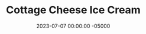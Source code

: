 ---
layout: post
title:  "Cottage Cheese Ice Cream"
date:   2023-07-07 00:00:00 -05000
categories: 
- Recipes
- Protein Powder
permalink: /recipes/cottage-cheese-ice-cream
image: /assets/Food/Protein Powder/Cottage Cheese Ice Cream/cc-cream.jpg
ing: ccicecream-ing
facts: ccicecream-facts
Prep: 10
Rest: 
Cook: 120
Source1: 
Source2: 
whisk: https://s.samsungfood.com/eBsVM
tags: 
- ice cream
- nice cream
- frozen
- churn
- cottage cheese
- chocolate
- cocoa
- peanut butter chocolate
- mint chocolate chip
- mint
- flavor
- cocoa powder
- whey
- protein powder
Description: Cottage cheese ice cream is more than just an Internet food trend. It's a protein packed copycat dessert that is filling and satisfied any ice cream cravings. This recipe adds in some protein powder for even more of a protein boost, and can be made in various flavors, like peanut butter or mint chocolate.  For a dairy free healthy ice cream, make some <a href="nice-cream">Banana Nice Cream</a>
Instructions: 
- Mix base ingredients together in a tupperware or small blender - cottage cheese, whey, stevia, and vanilla<br><br>

- Choose a flavor and mix in ingredients.  Here are some example flavors<br>
- <b>Peanut Butter Chocolate</b> - 1 tbsp (16 g) natural peanut butter, 1 tbsp (5 g) cocoa powder, and a dash of almond extract<br>
- <b>Mint Chocolate</b> - 2 drops of mint extract, and 1 tbsp (5 g) cocoa powder<br><br>

- Churn the ice cream every half hour or so for about 2-3 hours. Doing so will prevent it from getting too icy<br><br>

- Store in the freezer. Let sit out for 10 minutes before eating
---